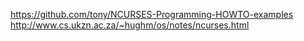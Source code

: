 https://github.com/tony/NCURSES-Programming-HOWTO-examples
http://www.cs.ukzn.ac.za/~hughm/os/notes/ncurses.html
